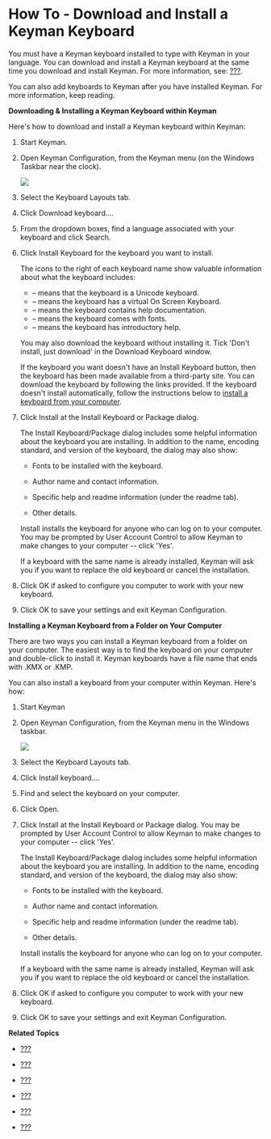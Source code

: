 # How To - Download and Install a Keyman Keyboard

You must have a Keyman keyboard installed to type with Keyman in your
language. You can download and install a Keyman keyboard at the same
time you download and install Keyman. For more information, see:
[???](#start_download-install_keyman).

You can also add keyboards to Keyman after you have installed Keyman.
For more information, keep reading.

**<span id="install_tav"></span>Downloading & Installing a Keyman
Keyboard within Keyman**

Here's how to download and install a Keyman keyboard within Keyman:

1.  Start Keyman.

2.  Open Keyman Configuration, from the Keyman menu (on the Windows
    Taskbar near the clock).

    ![](desktop_images/start_tray.png)

3.  Select the Keyboard Layouts tab.

4.  Click Download keyboard….

5.  From the dropdown boxes, find a language associated with your
    keyboard and click Search.

6.  Click Install Keyboard for the keyboard you want to install.

    <div class="tip">

    The icons to the right of each keyboard name show valuable
    information about what the keyboard includes:

    -   – means that the keyboard is a Unicode keyboard.
    -   – means the keyboard has a virtual On Screen Keyboard.
    -   – means the keyboard contains help documentation.
    -   – means the keyboard comes with fonts.
    -   – means the keyboard has introductory help.

    </div>

    <div class="note">

    You may also download the keyboard without installing it. Tick
    'Don't install, just download' in the Download Keyboard window.

    </div>

    <div class="note">

    If the keyboard you want doesn't have an Install Keyboard button,
    then the keyboard has been made available from a third-party site.
    You can download the keyboard by following the links provided. If
    the keyboard doesn't install automatically, follow the instructions
    below to [install a keyboard from your computer](#install_folder).

    </div>

7.  Click Install at the Install Keyboard or Package dialog.

    <div class="tip">

    The Install Keyboard/Package dialog includes some helpful
    information about the keyboard you are installing. In addition to
    the name, encoding standard, and version of the keyboard, the dialog
    may also show:
    -   Fonts to be installed with the keyboard.

    -   Author name and contact information.

    -   Specific help and readme information (under the readme tab).

    -   Other details.

    </div>

    <div class="note">

    Install installs the keyboard for anyone who can log on to your
    computer. You may be prompted by User Account Control to allow
    Keyman to make changes to your computer -- click 'Yes'.

    </div>

    <div class="note">

    If a keyboard with the same name is already installed, Keyman will
    ask you if you want to replace the old keyboard or cancel the
    installation.

    </div>

8.  Click OK if asked to configure you computer to work with your new
    keyboard.

9.  Click OK to save your settings and exit Keyman Configuration.

**<span id="install_folder"></span>Installing a Keyman Keyboard from a
Folder on Your Computer**

There are two ways you can install a Keyman keyboard from a folder on
your computer. The easiest way is to find the keyboard on your computer
and double-click to install it. Keyman keyboards have a file name that
ends with .KMX or .KMP.

You can also install a keyboard from your computer within Keyman. Here's
how:

1.  Start Keyman

2.  Open Keyman Configuration, from the Keyman menu in the Windows
    taskbar.

    ![](desktop_images/start_tray.png)

3.  Select the Keyboard Layouts tab.

4.  Click Install keyboard….

5.  Find and select the keyboard on your computer.

6.  Click Open.

7.  Click Install at the Install Keyboard or Package dialog. You may be
    prompted by User Account Control to allow Keyman to make changes to
    your computer -- click 'Yes'.

    <div class="tip">

    The Install Keyboard/Package dialog includes some helpful
    information about the keyboard you are installing. In addition to
    the name, encoding standard, and version of the keyboard, the dialog
    may also show:
    -   Fonts to be installed with the keyboard.

    -   Author name and contact information.

    -   Specific help and readme information (under the readme tab).

    -   Other details.

    </div>

    <div class="note">

    Install installs the keyboard for anyone who can log on to your
    computer.

    </div>

    <div class="note">

    If a keyboard with the same name is already installed, Keyman will
    ask you if you want to replace the old keyboard or cancel the
    installation.

    </div>

8.  Click OK if asked to configure you computer to work with your new
    keyboard.

9.  Click OK to save your settings and exit Keyman Configuration.

**Related Topics**

-   [???](#start_download-install_keyman)

-   [???](#basic_enable_keyboard)

-   [???](#basic_disable_keyboard)

-   [???](#basic_uninstall_keyboard)

-   [???](#basic_keyboards_tab)

-   [???](#basic_config_menu)
